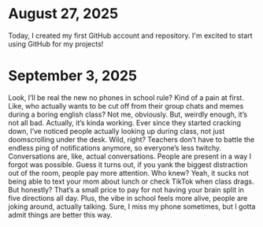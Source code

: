 # August 27, 2025

Today, I created my first GitHub account and repository. I'm excited to start using GitHub for my projects!

# September 3, 2025
Look, I’ll be real the new no phones in school rule? Kind of a pain at first. Like, who actually wants to be cut off from their group chats and memes during a boring english class? Not me, obviously. But, weirdly enough, it’s not all bad. Actually, it’s kinda working.
Ever since they started cracking down, I’ve noticed people actually looking up during class, not just doomscrolling under the desk. Wild, right? Teachers don’t have to battle the endless ping of notifications anymore, so everyone’s less twitchy. Conversations are, like, actual conversations. People are present in a way I forgot was possible. Guess it turns out, if you yank the biggest distraction out of the room, people pay more attention. Who knew?
Yeah, it sucks not being able to text your mom about lunch or check TikTok when class drags. But honestly? That’s a small price to pay for not having your brain split in five directions all day. Plus, the vibe in school feels more alive, people are joking around, actually talking. Sure, I miss my phone sometimes, but I gotta admit things are better this way.
